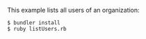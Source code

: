 This example lists all users of an organization:

```ShellSession
$ bundler install
$ ruby listUsers.rb
```